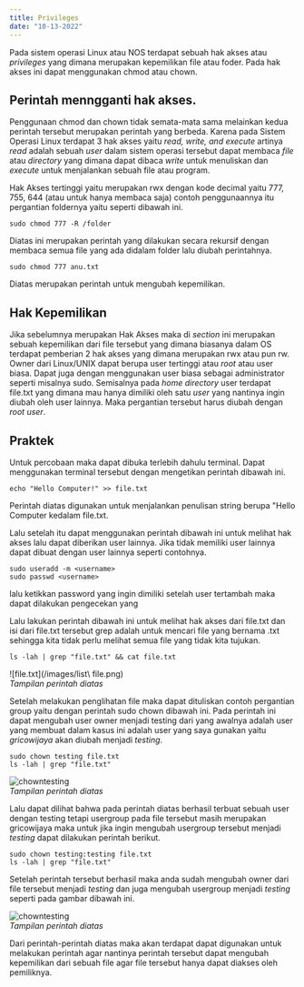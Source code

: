 ```yaml
---
title: Privileges
date: "10-13-2022"
---
```


Pada sistem operasi Linux atau NOS terdapat sebuah hak akses atau _privileges_ yang dimana merupakan kepemilikan file atau foder. Pada hak akses ini dapat menggunakan chmod atau chown. 

## Perintah menngganti hak akses.

Penggunaan chmod dan chown tidak semata-mata sama melainkan kedua perintah tersebut merupakan perintah yang berbeda. Karena pada Sistem Operasi Linux terdapat 3 hak akses  yaitu _read, write, and execute_ artinya _read_ adalah sebuah _user_ dalam sistem operasi tersebut dapat membaca _file_ atau _directory_ yang dimana dapat dibaca _write_ untuk menuliskan dan _execute_ untuk menjalankan sebuah file atau program. 

Hak Akses tertinggi yaitu merupakan rwx dengan kode decimal yaitu 777, 755, 644 (atau untuk hanya membaca saja) contoh penggunaannya itu pergantian foldernya yaitu seperti dibawah ini.

    sudo chmod 777 -R /folder

Diatas ini merupakan perintah yang dilakukan secara rekursif dengan membaca semua file yang ada didalam folder lalu diubah perintahnya. 

    sudo chmod 777 anu.txt

Diatas merupakan perintah untuk mengubah kepemilikan.

## Hak Kepemilikan

Jika sebelumnya merupakan Hak Akses maka di _section_ ini merupakan sebuah kepemilikan dari file tersebut yang dimana biasanya dalam OS terdapat pemberian 2 hak akses yang dimana merupakan rwx atau pun rw. Owner dari Linux/UNIX dapat berupa user tertinggi atau _root_ atau user biasa. Dapat juga dengan menggunakan user biasa sebagai administrator seperti misalnya sudo. Semisalnya pada _home directory_ user terdapat file.txt yang dimana mau hanya dimiliki oleh satu _user_ yang nantinya ingin diubah oleh user lainnya. Maka pergantian tersebut harus diubah dengan _root user_.

## Praktek

Untuk percobaan maka dapat dibuka terlebih dahulu terminal. Dapat menggunakan terminal tersebut dengan mengetikan perintah dibawah ini. 
  
    echo "Hello Computer!" >> file.txt

Perintah diatas digunakan untuk menjalankan penulisan string berupa "Hello Computer kedalam file.txt.

Lalu setelah itu dapat menggunakan perintah dibawah ini untuk melihat hak akses lalu dapat diberikan user lainnya. Jika tidak memiliki user lainnya dapat dibuat dengan user lainnya seperti contohnya. 

    sudo useradd -m <username>
    sudo passwd <username>

lalu ketikkan password yang ingin dimiliki setelah user tertambah maka dapat dilakukan pengecekan yang 

Lalu lakukan perintah dibawah ini  untuk melihat hak akses dari file.txt dan isi dari file.txt tersebut grep adalah untuk mencari file yang bernama .txt sehingga kita tidak perlu melihat semua file yang tidak kita tujukan.

    ls -lah | grep "file.txt" && cat file.txt

![file.txt](/images/list\ file.png) <br>
*Tampilan perintah diatas*

Setelah melakukan penglihatan file maka dapat dituliskan contoh pergantian group yaitu dengan perintah sudo chown dibawah ini. Pada perintah ini dapat mengubah user owner menjadi testing dari yang awalnya adalah user yang membuat dalam kasus ini adalah user yang saya gunakan yaitu _gricowijaya_ akan diubah menjadi _testing_.

    sudo chown testing file.txt
    ls -lah | grep "file.txt"

![chowntesting](/images/chown_testing.png) <br>
*Tampilan perintah diatas*

Lalu dapat dilihat bahwa pada perintah diatas berhasil terbuat sebuah user dengan testing tetapi usergroup pada file tersebut masih merupakan gricowijaya maka untuk jika ingin mengubah usergroup tersebut menjadi _testing_ dapat dilakukan perintah berikut.

    sudo chown testing:testing file.txt
    ls -lah | grep "file.txt"

Setelah perintah tersebut berhasil maka anda sudah mengubah owner dari file tersebut menjadi _testing_ dan juga mengubah usergroup menjadi _testing_ seperti pada gambar dibawah ini.

![chowntesting](/images/chown_testing:testing.png) <br>
*Tampilan perintah diatas*

Dari perintah-perintah diatas maka akan terdapat dapat digunakan untuk melakukan perintah agar nantinya perintah tersebut dapat mengubah kepemilikan dari sebuah file agar file tersebut hanya dapat diakses oleh pemiliknya.   
